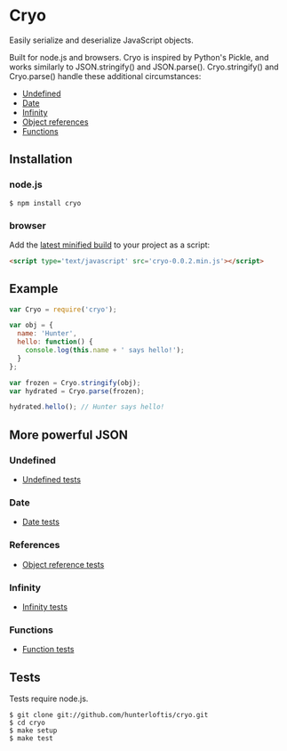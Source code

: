 # Cryo

Easily serialize and deserialize JavaScript objects.

Built for node.js and browsers. Cryo is inspired by Python's Pickle, and works similarly to JSON.stringify() and JSON.parse().
Cryo.stringify() and Cryo.parse() handle these additional circumstances:

- [Undefined](#undefined)
- [Date](#date)
- [Infinity](#infinity)
- [Object references](#references)
- [Functions](#functions)

## Installation

### node.js

```
$ npm install cryo
```

### browser

Add the [latest minified build](https://github.com/hunterloftis/cryo/tree/master/build) to your project as a script:

```html
<script type='text/javascript' src='cryo-0.0.2.min.js'></script>
```

## Example

```js
var Cryo = require('cryo');

var obj = {
  name: 'Hunter',
  hello: function() {
    console.log(this.name + ' says hello!');
  }
};

var frozen = Cryo.stringify(obj);
var hydrated = Cryo.parse(frozen);

hydrated.hello(); // Hunter says hello!
```

## More powerful JSON

### Undefined

- [Undefined tests](https://github.com/hunterloftis/cryo/blob/master/test/null.test.js)

### Date

- [Date tests](https://github.com/hunterloftis/cryo/blob/master/test/date.test.js)

### References

- [Object reference tests](https://github.com/hunterloftis/cryo/blob/master/test/complex.test.js)

### Infinity

- [Infinity tests](https://github.com/hunterloftis/cryo/blob/master/test/number.test.js)

### Functions

- [Function tests](https://github.com/hunterloftis/cryo/blob/master/test/function.test.js)

## Tests

Tests require node.js.

```
$ git clone git://github.com/hunterloftis/cryo.git
$ cd cryo
$ make setup
$ make test
```
